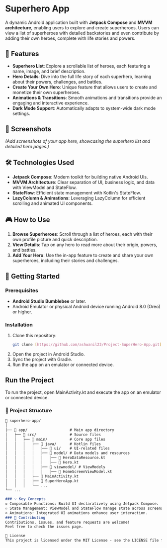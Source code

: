 # Superhero App

A dynamic Android application built with **Jetpack Compose** and **MVVM architecture**, enabling users to explore and create superheroes. Users can view a list of superheroes with detailed backstories and even contribute by adding their own heroes, complete with life stories and powers.

## 🦸 Features
- **Superhero List**: Explore a scrollable list of heroes, each featuring a name, image, and brief description.
- **Hero Details**: Dive into the full life story of each superhero, learning about their powers, challenges, and battles.
- **Create Your Own Hero**: Unique feature that allows users to create and monetize their own superheroes.
- **Animations & Transitions**: Smooth animations and transitions provide an engaging and interactive experience.
- **Dark Mode Support**: Automatically adapts to system-wide dark mode settings.

## 📱 Screenshots
_(Add screenshots of your app here, showcasing the superhero list and detailed hero pages.)_

## 🛠️ Technologies Used
- **Jetpack Compose**: Modern toolkit for building native Android UIs.
- **MVVM Architecture**: Clear separation of UI, business logic, and data with ViewModel and StateFlow.
- **StateFlow**: Efficient state management with Kotlin's StateFlow.
- **LazyColumn & Animations**: Leveraging LazyColumn for efficient scrolling and animated UI components.

## 🎮 How to Use
1. **Browse Superheroes**: Scroll through a list of heroes, each with their own profile picture and quick description.
2. **View Details**: Tap on any hero to read more about their origin, powers, and battles.
3. **Add Your Hero**: Use the in-app feature to create and share your own superheroes, including their stories and challenges.

## 🚀 Getting Started

### Prerequisites
- **Android Studio Bumblebee** or later.
- Android Emulator or physical Android device running Android 8.0 (Oreo) or higher.

### Installation
1. Clone this repository:
   ```bash
   git clone [https://github.com/ashwanil23/Project-SuperHero-App.git](https://github.com/ashwanil23/Project-SuperHero-App.git)
   
2. Open the project in Android Studio.
3. Sync the project with Gradle.
4. Run the app on an emulator or connected device.
   
## Run the Project
To run the project, open MainActivity.kt and execute the app on an emulator or connected device.

### 📁 Project Structure

```markdown
📁 superhero-app/
│
├── 📂 app/                   # Main app directory
│   ├── 📂 src/               # Source files
│   │   ├── 📂 main/          # Core app files
│   │   │   ├── 📂 java/      # Kotlin files
│   │   │   │   ├── 📂 ui/    # UI-related files
│   │   │   │   ├── 📂 model/ # Data models and resources
│   │   │   │   │   ├── 📄 HeroDataResource.kt
│   │   │   │   │   ├── 📄 Hero.kt
│   │   │   │   ├── 📂 viewmodel/ # ViewModels
│   │   │   │   │   ├── 📄 HomeScreenViewModel.kt
│   │   │   ├── 📄 MainActivity.kt
│   │   │   ├── 📄 SuperHeroApp.kt
│   │   │   └── ...
└── ...

### 💡 Key Concepts
▫ Composable Functions: Build UI declaratively using Jetpack Compose.
▫ State Management: ViewModel and StateFlow manage state across screens.
▫ Animations: Integrated UI animations enhance user interaction.
### 🤝 Contributing
Contributions, issues, and feature requests are welcome!
Feel free to check the issues page.

📝 License
This project is licensed under the MIT License - see the LICENSE file for details.


